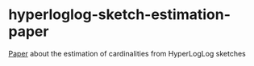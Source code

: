 # hyperloglog-sketch-estimation-paper
[Paper](https://github.com/oertl/hyperloglog-sketch-estimation-paper/blob/master/paper/paper.pdf) about the estimation of cardinalities from HyperLogLog sketches
